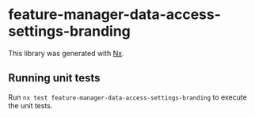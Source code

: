 # feature-manager-data-access-settings-branding

This library was generated with [Nx](https://nx.dev).

## Running unit tests

Run `nx test feature-manager-data-access-settings-branding` to execute the unit tests.

